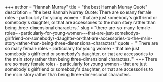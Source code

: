 +++
author = "Hannah Murray"
title = "the best Hannah Murray Quote"
description = "the best Hannah Murray Quote: There are so many female roles - particularly for young women - that are just somebody's girlfriend or somebody's daughter, or that are accessories to the main story rather than being three-dimensional characters."
slug = "there-are-so-many-female-roles---particularly-for-young-women---that-are-just-somebodys-girlfriend-or-somebodys-daughter-or-that-are-accessories-to-the-main-story-rather-than-being-three-dimensional-characters"
quote = '''There are so many female roles - particularly for young women - that are just somebody's girlfriend or somebody's daughter, or that are accessories to the main story rather than being three-dimensional characters.'''
+++
There are so many female roles - particularly for young women - that are just somebody's girlfriend or somebody's daughter, or that are accessories to the main story rather than being three-dimensional characters.
